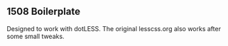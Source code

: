 ## 1508 Boilerplate

Designed to work with dotLESS.
The original lesscss.org also works after some small tweaks.
